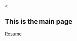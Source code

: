 <<!DOCTYPE html>
<html>
<head>
	<meta charset="utf-8">
	<meta name="viewport" content="width=device-width, initial-scale=1">
	<title>Main Page</title>
</head>
<body>
	<div>
		<h2>This is the main page</h2>
		<p>
			<a href="www.google.com">Resume</a>
		</p>
	</div>

</body>
</html>

